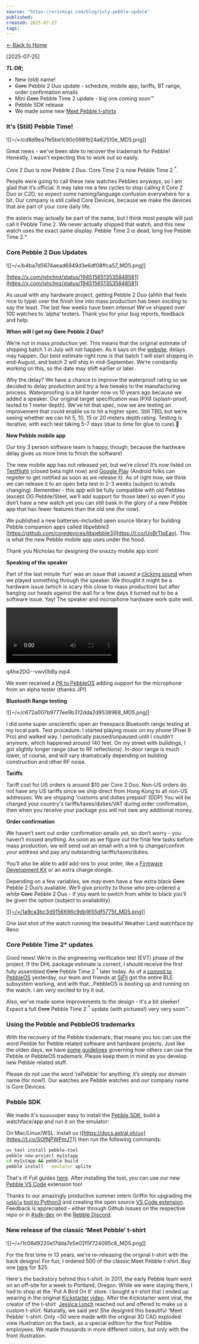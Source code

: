 ```yaml
---
source: "https://ericmigi.com/blog/july-pebble-update"
published:
created: 2025-07-27
tags:
---
```

[← Back to Home](https://ericmigi.com/)

\[2025-07-25\]

***TL:DR;***

- New (old) name!
- ~~Core~~ Pebble 2 Duo update - schedule, mobile app, tariffs, BT range, order confirmation emails
- Mini ~~Core~~ Pebble Time 2 update - big one coming soon™
- Pebble SDK release
- We made some new [Meet Pebble t-shirts](https://orders.repebble.com/t-shirts)

### It's (Still) Pebble Time!

![[~/×/cd8d9ea7fe5be1c90c0981b24a62510e_MD5.png]]

Great news - we’ve been able to recover the trademark for Pebble! Honestly, I wasn’t expecting this to work out so easily.

Core 2 Duo is now Pebble 2 Duo. Core Time 2 is now Pebble Time 2 <sup>*</sup>.

People were going to call these new watches Pebbles anyways, so I am glad that it’s official. It may take me a few cycles to stop calling it Core 2 Duo or C2D, so expect some naming/language confusion everywhere for a bit. Our company is still called Core Devices, because we make the devices that are part of your core daily life.

*<sup><sup>*</sup></sup> the asterix may actually be part of the name, but I think most people will just call it Pebble Time 2. We never actually shipped that watch, and this new watch uses the exact same display. Pebble Time 2 is dead, long live Pebble Time 2.*

### Core Pebble 2 Duo Updates

![[~/×/b4ba7d5674aead6949d3e6df08ffca57_MD5.png]]

[https://x.com/jshchnz/status/1945156513535848581](https://x.com/jshchnz/status/1945156513535848581)

As usual with any hardware project, getting Pebble 2 Duo (ahhh that feels nice to type) over the finish line into mass production has been *exciting* to say the least. The last few weeks have been intense! We’ve shipped over 100 watches to ‘alpha’ testers. Thank you for your bug reports, feedback and help.

**When will I get my** ~~**Core**~~ **Pebble 2 Duo?**

We’re not in mass production yet. This means that the original estimate of shipping batch 1 in July will not happen. As it says on the [website](https://store.repebble.com/), delays may happen. Our best estimate right now is that batch 1 will start shipping in end-August, and batch 2 will ship in mid-September. We’re constantly working on this, so the date may shift earlier or later.

Why the delay? We have a chance to improve the waterproof rating so we decided to delay production and try a few tweaks to the manufacturing process. Waterproofing is a bit harder now vs 10 years ago because we added a speaker. Our original target specification was IPX8 (splash-proof, tested to 1 meter depth). We’ve hit that spec, now we are testing an improvement that could enable us to hit a higher spec. Still TBD, but we’re seeing whether we can hit 5, 10, 15 or 20 meters depth rating. Testing is iterative, with each test taking 5-7 days (due to time for glue to cure).🤞

**New Pebble mobile app**

Our tiny 3 person software team is happy, though, because the hardware delay gives us more time to finish the software!

The new mobile app has not released yet, but we’re close! It’s now listed on [Testflight](https://testflight.apple.com/join/M695eCup) (closed beta right now) and [Google Play](https://play.google.com/store/apps/details?id=coredevices.coreapp) (Android folks can register to get notified as soon as we release it). As of right now, we think we can release it to an open beta test in 2-3 weeks (subject to winds changing). Remember - this app will be fully compatible with old Pebbles (except OG Pebble/Steel, we’ll add support for those later) so even if you don’t have a new watch yet you can still bask in the glory of a new Pebble app that has fewer features than the old one (for now).

We published a new batteries-included open source library for building Pebble companion apps called libpebble3 [https://github.com/coredevices/libpebble3](https://t.co/UoBrTIpEan). This is what the new Pebble mobile app uses under the hood.

Thank you Nicholas for designing the snazzy mobile app icon!

**Speaking of the speaker**

Part of the last minute ‘fun’ was an issue that caused a [clicking sound](https://photos.app.goo.gl/kEJ5qvzTCwbZDwD16) when we played something through the speaker. We thought it might be a hardware issue (which is scary this close to mass production) but after banging our heads against the wall for a few days it turned out to be a software issue. Yay! The speaker and microphone hardware work quite well.

 <video controls=""><source src="/assets/july-pebble-update-6-qahe2dg--vwv0bby.mp4" type="video/mp4"> Your browser does not support the video tag.</video>

qAhe2DG--vwv0bBy.mp4

We even received a [PR to PebbleOS](https://github.com/coredevices/PebbleOS/pull/132) adding support for the microphone from an alpha tester (thanks JP!)

**Bluetooth Range testing**

![[~/×/c672a007b9777ee9b312dda2d9538968_MD5.png]]

I did some super unscientific open air freespace Bluetooth range testing at my local park. Test procedure: I started playing music on my phone (Pixel 9 Pro) and walked way. I periodically paused/unpaused until I couldn’t anymore, which happened around 140 feet. On my street with buildings, I got slightly longer range (due to RF reflections). In-door range is much lower, of course, and will vary dramatically depending on building construction and other RF noise.

**Tariffs**

Tariff cost for US orders is around $10 per Core 2 Duo. Non-US orders do not have any US tariffs since we ship direct from Hong Kong to all non-US addresses. We are shipping 'customs and duties prepaid' (DDP) You will be charged your country's tariffs/taxes/duties/VAT during order confirmation, then when you receive your package you will not owe any additional money.

**Order confirmation**

We haven’t sent out order confirmation emails yet, so don’t worry - you haven’t missed anything. As soon as we figure out the final few tasks before mass production, we will send out an email with a link to change/confirm your address and pay any outstanding tariffs/taxes/duties.

You’ll also be able to add add-ons to your order, like a [Firmware Development Kit](https://pebbleos-core.readthedocs.io/en/latest/boards/asterix/index.html) or an extra charge dongle.

Depending on a few variables, we *may* even have a few extra black ~~Core~~ Pebble 2 Duo’s available. We’ll give priority to those who pre-ordered a white ~~Core~~ Pebble 2 Duo - if you want to switch from white to black you’ll be given the option (subject to availability).

[![[~/×/1a9ca3bc3d9156696c9db1655df5775f_MD5.png]]](https://apps.rebble.io/en_US/application/53381b17d1719b42b800028b?native=false&query=weatherland&section=watchfaces)

One last shot of the watch running the beautiful Weather Land watchface by Reno

### Core Pebble Time 2\* updates

Good news! We’re in the engineering verification test (EVT) phase of the project. If the DHL package estimate is correct, I should receive the first fully assembled ~~Core~~ Pebble Time 2 <sup>*</sup> later today. As of a [commit to PebbleOS](https://github.com/coredevices/PebbleOS/commit/0406668c200c0137479432fb8a681425b98f3de1) yesterday, our team and friends at [SiFli](https://ericmigi.com/blog/how-to-build-a-smartwatch-picking-a-chip) got the entire BLE subsystem working, and with that…PebbleOS is booting up and running on the watch. I am *very* excited to try it out.

Also, we've made some improvements to the design - it's a bit sleeker! Expect a full ~~Core~~ Pebble Time 2 <sup>*</sup> update (with pictures!) very very soon™.

### Using the Pebble and PebbleOS trademarks

With the recovery of the Pebble trademark, that means you too can use the word Pebble for Pebble related software and hardware projects. Just like the olden days, we have [some guidelines](https://developer.repebble.com/legal/) governing how others can use the Pebble or PebbleOS trademark. Please keep them in mind as you develop new Pebble related stuff.

Please do not use the word ‘rePebble’ for anything, it’s simply our domain name (for now!). Our watches are Pebble watches and our company name is Core Devices.

### Pebble SDK

We made it's suuuuuper easy to install the [Pebble SDK](https://github.com/coredevices/pebble-tool), build a watchface/app and run it on the emulator:

On Mac/Linux/WSL: install uv ([https://docs.astral.sh/uv](https://t.co/SOfNPWPmJT)) then run the following commands:

```bash
uv tool install pebble-tool
pebble new-project my1stapp
cd my1stapp && pebble build 
pebble install --emulator aplite
```

That's it! Full guides [here](https://developer.rebble.io/developer.pebble.com/tutorials/watchface-tutorial/part1/index.html). After installing the tool, you can use our new [Pebble VS Code](https://marketplace.visualstudio.com/items?itemName=coredevices.pebble-vscode) extension too!

Thanks to our amazingly productive summer intern Griffin for upgrading the [`pebble`](https://github.com/coredevices/pebble-tool) [tool to Python3](https://github.com/coredevices/pebble-tool) and creating the open source [VS Code extension](https://github.com/coredevices/pebble-vscode). Feedback is appreciated - either through Github Issues on the respective repo or in [#sdk-dev](https://discord.com/channels/221364737269694464/1385003387296419891) on the [Rebble Discord](https://discordapp.com/invite/aRUAYFN).

### New release of the classic ‘Meet Pebble’ t-shirt

![[~/×/1c08d9220e17dda7e5e02f5f724095c8_MD5.png]]

For the first time in 13 years, we're re-releasing the original t-shirt with the back designs! For fun, I ordered 500 of the classic Meet Pebble t-shirt. Buy one [here](https://orders.repebble.com/t-shirts) for $25.

Here's the backstory behind this t-shirt. In 2011, the early Pebble team went on an off-site for a week to Portland, Oregon. While we were staying there, I had to shop at the 'Put A Bird On It' store. I bought a t-shirt that I ended up wearing in the original [Kickstarter video](https://www.kickstarter.com/projects/getpebble/pebble-e-paper-watch-for-iphone-and-android/description). After the Kickstarter went viral, the creator of the t-shirt  [Jessica Lynch](https://www.jlynchjonely.com/) reached out and offered to make us a custom t-shirt. Naturally, we said yes! She designed this beautiful 'Meet Pebble' t-shirt. Only ~50 were made with the original 3D CAD exploded view illustration on the back, as a special edition for the first Pebble employees. We made thousands in more different colors, but only with the front illustration.